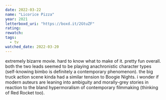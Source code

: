 ```yaml
---
date: 2022-03-22
name: "Licorice Pizza"
year: 2021
letterboxd_uri: "https://boxd.it/2GtuZF"
rating: 
rewatch: 
tags:
  - tv
watched_date: 2022-03-20
---
```


extremely bizarre movie. hard to know what to make of it. pretty fun overall. both the two leads seemed to be playing anachronistic character types (self-knowing bimbo is definitely a contemporary phenomenon). the big truck action scene kinda had a similar tension to Boogie Nights. i wonder if modern auteurs are leaning into ambiguity and morally-grey stories in reaction to the bland hypermoralism of contemporary filmmaking (thinking of Red Rocket too).
